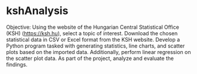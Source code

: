 # kshAnalysis
Objective: Using the website of the Hungarian Central Statistical Office (KSH) (https://ksh.hu), select a topic of interest. Download the chosen statistical data in CSV or Excel format from the KSH website. Develop a Python program tasked with generating statistics, line charts, and scatter plots based on the imported data. Additionally, perform linear regression on the scatter plot data. As part of the project, analyze and evaluate the findings.

